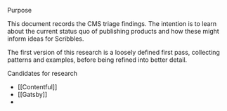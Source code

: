 
Purpose

This document records the CMS triage findings. The intention is to learn about the current status quo of publishing products and how these might inform ideas for Scribbles. 

The first version of this research is a loosely defined first pass, collecting patterns and examples, before being refined into better detail.


Candidates for research

- [[Contentful]]
- [[Gatsby]]
- 





